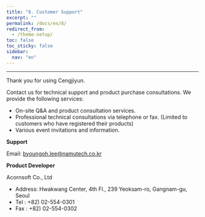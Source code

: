 ```yaml
---
title: "8. Customer Support"
excerpt: ""
permalink: /docs/en/8/
redirect_from:
  - /theme-setup/
toc: false
toc_sticky: false
sidebar:
  nav: "en"
---
```



---

Thank you for using Cengjiyun.

Contact us for technical support and product purchase consultations.
We provide the following services:

* On-site Q&A and product consultation services.
* Professional technical consultations via telephone or fax. \(Limited to customers who have registered their products\)
* Various event invitations and information.

**Support**

Email: byoungoh.lee@namutech.co.kr

**Product Developer**

Acornsoft Co., Ltd

* Address: Hwakwang Center, 4th Fl., 239 Yeoksam-ro, Gangnam-gu, Seoul
* Tel : +82) 02-554-0301
* Fax : +82) 02-554-0302
